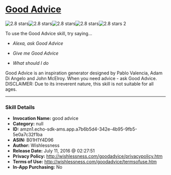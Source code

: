 # [Good Advice](http://alexa.amazon.com/#skills/amzn1.echo-sdk-ams.app.a7b6b5d4-342e-4b95-9fb5-5e0a7c32f1ba)
![2.8 stars](../../images/ic_star_black_18dp_1x.png)![2.8 stars](../../images/ic_star_black_18dp_1x.png)![2.8 stars](../../images/ic_star_half_black_18dp_1x.png)![2.8 stars](../../images/ic_star_border_black_18dp_1x.png)![2.8 stars](../../images/ic_star_border_black_18dp_1x.png) 2

To use the Good Advice skill, try saying...

* *Alexa, ask Good Advice*

* *Give me Good Advice*

* *What should I do*

Good Advice is an inspiration generator designed by Pablo Valencia, Adam Di Angelo and John McElroy. When you need advice - ask Good Advice.
DISCLAIMER: Due to its irreverent nature, this skill is not suitable for all ages.

***

### Skill Details

* **Invocation Name:** good advice
* **Category:** null
* **ID:** amzn1.echo-sdk-ams.app.a7b6b5d4-342e-4b95-9fb5-5e0a7c32f1ba
* **ASIN:** B01H1Y4D96
* **Author:** Wishlessness
* **Release Date:** July 11, 2016 @ 02:27:51
* **Privacy Policy:** http://wishlessness.com/goodadvice/privacypolicy.htm
* **Terms of Use:** http://wishlessness.com/goodadvice/termsofuse.htm
* **In-App Purchasing:** No
